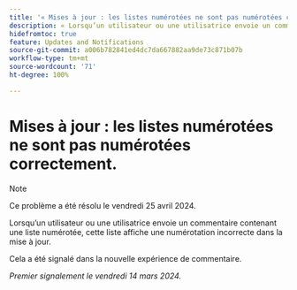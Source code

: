 ```yaml
---
title: '« Mises à jour : les listes numérotées ne sont pas numérotées correctement. »'
description: « Lorsqu’un utilisateur ou une utilisatrice envoie un commentaire contenant une liste numérotée, cette liste affiche une numérotation incorrecte dans la mise à jour. »
hidefromtoc: true
feature: Updates and Notifications
source-git-commit: a006b782841ed4dc7da667882aa9de73c871b07b
workflow-type: tm+mt
source-wordcount: '71'
ht-degree: 100%

---
```



# Mises à jour : les listes numérotées ne sont pas numérotées correctement.

>[!NOTE]
>
>Ce problème a été résolu le vendredi 25 avril 2024.

Lorsqu’un utilisateur ou une utilisatrice envoie un commentaire contenant une liste numérotée, cette liste affiche une numérotation incorrecte dans la mise à jour.

Cela a été signalé dans la nouvelle expérience de commentaire.

_Premier signalement le vendredi 14 mars 2024._

